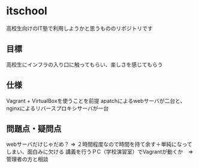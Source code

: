 # itschool
高校生向けのIT塾で利用しようかと思うもののリポジトリです


## 目標
高校生にインフラの入り口に触ってもらい、楽しさを感じてもらう

## 仕様
Vagrant + VirtualBoxを使うことを前提
apatchによるwebサーバが二台と、nginxによるリバースプロキシサーバが一台


## 問題点・疑問点
webサーバだけじゃだめ？ => ２時間程度なので時間を持て余す＋単純になってしまい、面白みに欠ける
講義を行うＰC（学校演習室）でVagrantが動くか　=>　管理者の方と相談
